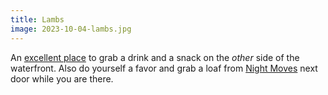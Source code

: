 ```yaml
---
title: Lambs
image: 2023-10-04-lambs.jpg
---
```


An [excellent place](https://www.lambsmaine.com/) to grab a drink and a snack on
the _other_ side of the waterfront. Also do yourself a favor and grab a loaf
from [Night Moves](https://nightmovesbread.com/) next door while you are there.

<!--more-->
